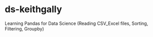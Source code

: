 # ds-keithgally
Learning Pandas for Data Science (Reading CSV_Excel files, Sorting, Filtering, Groupby)
